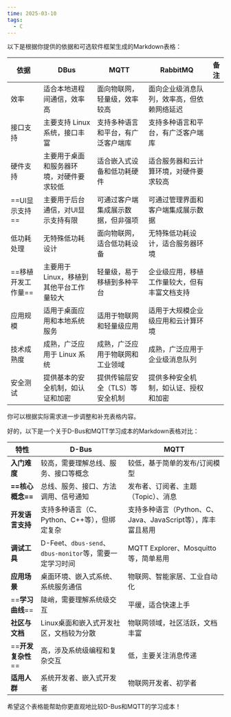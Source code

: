 ```yaml
---
time: 2025-03-10
tags:
  - C
---
```


以下是根据你提供的依据和可选软件框架生成的Markdown表格：

| 依据          | DBus                    | MQTT              | RabbitMQ               | 备注  |
| ----------- | ----------------------- | ----------------- | ---------------------- | --- |
| 效率          | 适合本地进程间通信，效率高           | 面向物联网，轻量级，效率较高    | 面向企业级消息队列，效率高，但依赖网络延迟  |     |
| 接口支持        | 主要支持 Linux 系统，接口丰富      | 支持多种语言和平台，有广泛客户端库 | 支持多种语言和平台，有广泛客户端库      |     |
| 硬件支持        | 主要用于桌面和服务器环境，对硬件要求较低    | 适合嵌入式设备和低功耗硬件     | 适合服务器和云计算环境，对硬件要求较高    |     |
| ==UI显示支持==  | 主要用于后台通信，对UI显示支持有限      | 可通过客户端集成展示数据，但非强项 | 可通过管理界面和客户端集成展示数据      |     |
| 低功耗处理       | 无特殊低功耗设计                | 面向物联网，适合低功耗设备     | 无特殊低功耗设计，适合服务器环境       |     |
| ==移植开发工作量== | 主要用于 Linux，移植到其他平台工作量较大 | 轻量级，易于移植到多种平台     | 企业级应用，移植工作量较大，但有丰富文档支持 |     |
| 应用规模        | 适用于桌面应用和本地系统服务          | 适用于物联网和轻量级应用      | 适用于大规模企业级应用和云计算环境      |     |
| 技术成熟度       | 成熟，广泛应用于 Linux 系统       | 成熟，广泛应用于物联网和工业领域  | 成熟，广泛应用于企业级消息队列        |     |
| 安全测试        | 提供基本的安全机制，如认证和加密        | 提供传输层安全（TLS）等安全机制 | 提供多种安全机制，如认证、授权和加密     |     |

你可以根据实际需求进一步调整和补充表格内容。


好的，以下是一个关于D-Bus和MQTT学习成本的Markdown表格对比：

| 特性            | D-Bus                                       | MQTT                                     |
| ------------- | ------------------------------------------- | ---------------------------------------- |
| **入门难度**      | 较高，需要理解总线、服务、接口等概念                          | 较低，基于简单的发布/订阅模型                          |
| **==核心概念==**  | 总线、服务、接口、方法调用、信号通知                          | 发布者、订阅者、主题（Topic）、消息                     |
| **开发语言支持**    | 支持多种语言（C、Python、C++等），但绑定复杂                 | 支持多种语言（Python、C、Java、JavaScript等），库丰富且易用 |
| **调试工具**      | D-Feet、`dbus-send`、`dbus-monitor`等，需要一定学习时间 | MQTT Explorer、Mosquitto等，简单易用            |
| **应用场景**      | 桌面环境、嵌入式系统、系统服务通信                           | 物联网、智能家居、工业自动化                           |
| ==**学习曲线**==  | 陡峭，需要理解系统级交互                                | 平缓，适合快速上手                                |
| **社区与文档**     | Linux桌面和嵌入式开发社区，文档较为分散                      | 物联网领域，社区活跃，文档丰富                          |
| ==**开发复杂性**== | 高，涉及系统级编程和复杂交互                              | 低，主要关注消息传递                               |
| **适用人群**      | 系统开发者、嵌入式开发者                                | 物联网开发者、初学者                               |

希望这个表格能帮助你更直观地比较D-Bus和MQTT的学习成本！
